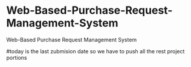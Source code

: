 # Web-Based-Purchase-Request-Management-System
Web-Based Purchase Request Management System 


#today is the last zubmision date so we have to push all the rest project portions 
